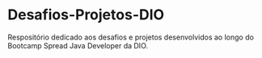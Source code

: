 # Desafios-Projetos-DIO
Respositório dedicado aos desafios e projetos desenvolvidos ao longo do Bootcamp Spread Java Developer da DIO.
